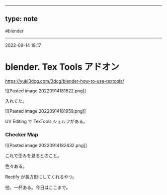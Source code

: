  ---
type: note
---

#blender

---
2022-09-14  18:17

# blender.  Tex Tools アドオン

https://yuki3dcg.com/3dcg/blender-how-to-use-textools/

![[Pasted image 20220914181822.png]]

入れてた。

![[Pasted image 20220914181959.png]]

UV Editing で TexTools シェルフがある。


### Checker Map

![[Pasted image 20220914182432.png]]

これで歪みを見るとのこと。

色々ある。

Rectify が長方形にしてくれるやつ。

他、一杯ある。今日はここまで。
